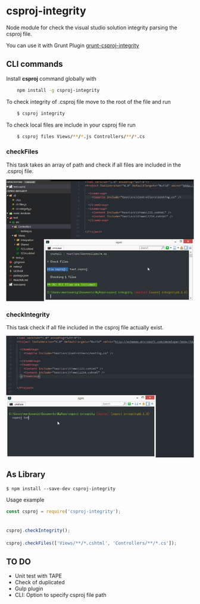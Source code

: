 # csproj-integrity
Node module for check the visual studio solution integrity parsing the csproj file.

You can use it with Grunt Plugin [grunt-csproj-integrity](https://github.com/mantovanig/grunt-csproj-integrity)


## CLI commands

Install **csproj** command globally with

```bash
    npm install -g csproj-integrity
```

To check integrity of .csproj file move to the root of the file and run

```bash
    $ csproj integrity
```
To check local files are include in your csproj file run

```bash
    $ csproj files Views/**/*.js Controllers/**/*.cs
```



### **checkFiles**
This task takes an array of path and check if all files are included in the .csproj file.

![alt tag](docs/gif/csprojFiles.gif)



### **checkIntegrity**
This task check if all file included in the csproj file actually exist.

![alt tag](docs/gif/csprojIntegrity.gif)



## As Library

```
$ npm install --save-dev csproj-integrity
```


Usage example
```js
const csproj = require('csproj-integrity');


csproj.checkIntegrity();

csproj.checkFiles(['Views/**/*.cshtml', 'Controllers/**/*.cs']);
```

## TO DO
- Unit test with TAPE
- Check of duplicated
- Gulp plugin
- CLI: Option to specify csproj file path
